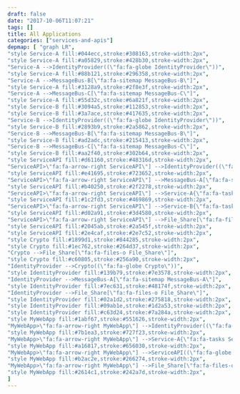 ```yaml
---
draft: false
date: "2017-10-06T11:07:21"
tags: []
title: All Applications
categories: ["services-and-apis"]
depmap: [ "graph LR",
"style Service-A fill:#044ecc,stroke:#308163,stroke-width:2px",
"style Service-A fill:#a05829,stroke:#428b30,stroke-width:2px",
"Service-A -->IdentityProvider((\"fa:fa-globe IdentityProvider\"))",
"style Service-A fill:#88b121,stroke:#296358,stroke-width:2px",
"Service-A -->MessageBus-B[\"fa:fa-sitemap MessageBus-B\"]",
"style Service-A fill:#3128a9,stroke:#2f8e3f,stroke-width:2px",
"Service-A -->MessageBus-C[\"fa:fa-sitemap MessageBus-C\"]",
"style Service-A fill:#55d32c,stroke:#6a821f,stroke-width:2px",
"style Service-B fill:#3094a5,stroke:#112853,stroke-width:2px",
"style Service-B fill:#3a7ace,stroke:#417635,stroke-width:2px",
"Service-B -->IdentityProvider((\"fa:fa-globe IdentityProvider\"))",
"style Service-B fill:#2893b9,stroke:#2a5862,stroke-width:2px",
"Service-B -->MessageBus-B[\"fa:fa-sitemap MessageBus-B\"]",
"style Service-B fill:#ad2adc,stroke:#215413,stroke-width:2px",
"Service-B -->MessageBus-C[\"fa:fa-sitemap MessageBus-C\"]",
"style Service-B fill:#aa2f40,stroke:#302b64,stroke-width:2px",
"style ServiceAPI fill:#d61160,stroke:#48316d,stroke-width:2px",
"ServiceAPI>\"fa:fa-arrow-right ServiceAPI\"] -->IdentityProvider((\"fa:fa-globe IdentityProvider\"))",
"style ServiceAPI fill:#e41695,stroke:#723652,stroke-width:2px",
"ServiceAPI>\"fa:fa-arrow-right ServiceAPI\"] -->MessageBus-A[\"fa:fa-sitemap MessageBus-A\"]",
"style ServiceAPI fill:#b40250,stroke:#2f2278,stroke-width:2px",
"ServiceAPI>\"fa:fa-arrow-right ServiceAPI\"] -->Service-A{\"fa:fa-tasks Service-A\"}",
"style ServiceAPI fill:#1c2fd3,stroke:#469869,stroke-width:2px",
"ServiceAPI>\"fa:fa-arrow-right ServiceAPI\"] -->Service-B{\"fa:fa-tasks Service-B\"}",
"style ServiceAPI fill:#d02a91,stroke:#3d4580,stroke-width:2px",
"ServiceAPI>\"fa:fa-arrow-right ServiceAPI\"] -->File_Share[\"fa:fa-files-o File_Share\"]",
"style ServiceAPI fill:#2045ab,stroke:#2a545f,stroke-width:2px",
"style ServiceAPI fill:#2e4caf,stroke:#2e7c52,stroke-width:2px",
"style Crypto fill:#1899d1,stroke:#844285,stroke-width:2px",
"style Crypto fill:#1ec762,stroke:#264d37,stroke-width:2px",
"Crypto -->File_Share[\"fa:fa-files-o File_Share\"]",
"style Crypto fill:#c60805,stroke:#256a90,stroke-width:2px",
"IdentityProvider -->Crypto((\"fa:fa-globe Crypto\"))",
"style IdentityProvider fill:#139b79,stroke:#7e3578,stroke-width:2px",
"IdentityProvider -->MessageBus-A[\"fa:fa-sitemap MessageBus-A\"]",
"style IdentityProvider fill:#7ec631,stroke:#48174f,stroke-width:2px",
"IdentityProvider -->File_Share[\"fa:fa-files-o File_Share\"]",
"style IdentityProvider fill:#02a1d2,stroke:#275818,stroke-width:2px",
"style IdentityProvider fill:#09ab1e,stroke:#1d2a53,stroke-width:2px",
"style IdentityProvider fill:#c63d24,stroke:#7a284a,stroke-width:2px",
"style MyWebApp fill:#1abf67,stroke:#551626,stroke-width:2px",
"MyWebApp>\"fa:fa-arrow-right MyWebApp\"] -->IdentityProvider((\"fa:fa-globe IdentityProvider\"))",
"style MyWebApp fill:#7b1ea3,stroke:#727f23,stroke-width:2px",
"MyWebApp>\"fa:fa-arrow-right MyWebApp\"] -->Service-A{\"fa:fa-tasks Service-A\"}",
"style MyWebApp fill:#a16817,stroke:#656030,stroke-width:2px",
"MyWebApp>\"fa:fa-arrow-right MyWebApp\"] -->ServiceAPI((\"fa:fa-globe ServiceAPI\"))",
"style MyWebApp fill:#b2ac2e,stroke:#266274,stroke-width:2px",
"MyWebApp>\"fa:fa-arrow-right MyWebApp\"] -->File_Share[\"fa:fa-files-o File_Share\"]",
"style MyWebApp fill:#2614c1,stroke:#242a7d,stroke-width:2px",
]
---
```

